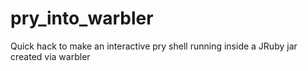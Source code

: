 # pry_into_warbler
Quick hack to make an interactive pry shell running inside a JRuby jar created via warbler
